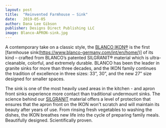 ```yaml
---
layout: post
title:  "Reinvented Farmhouse – Sink"
date:   2019-05-05
author: Dana Lee Gibson
publisher: Designs Direct Publishing LLC
image: Blanco-APRON-sink.jpg
---
```


A contemporary take on a classic style, the [BLANCO IKON®](https://www.blanco-germany.com/int/en/home/) is the first [farmhouse sink(https://www.blanco-germany.com/int/en/home/)] of its kind – crafted from BLANCO’s patented SILGRANIT® material which is ultra-cleanable, colorful, and extremely durable. BLANCO has been the leader in granite sinks for more than three decades, and the IKON family continues the tradition of excellence in three sizes: 33”, 30”, and the new 27” size designed for smaller spaces.<!--more-->

The sink is one of the most heavily used areas in the kitchen - and apron front sinks experience more contact than traditional undermount sinks. The science behind our [SILGRANIT](https://www.blanco-germany.com/int/en/home/) material offers a level of protection that ensures that the apron front on the IKON won't scratch and will maintain its beauty after years of use. From rinsing fresh vegetables to washing the dishes, the IKON breathes new life into the cycle of preparing family meals. Beautifully designed. Scientifically proven.
